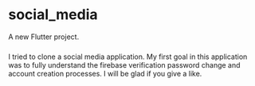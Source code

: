 # social_media

A new Flutter project.

###
I tried to clone a social media application.
My first goal in this application was to fully understand the firebase verification password change and account creation processes. 
I will be glad if you give a like.
###


